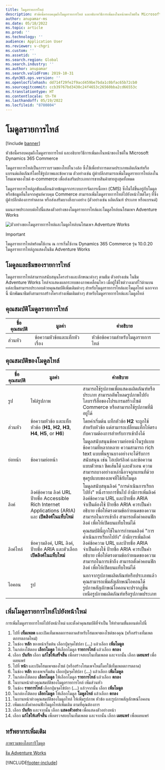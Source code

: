 ```yaml
---
title: โมดูลรายการไทล์
description: หัวข้อนี้ครอบคลุมถึงโมดูลรายการไทล์ และอธิบายวิธีการเพิ่มลงในหน้าของไซต์ใน Microsoft Dynamics 365 Commerce
author: anupamar-ms
ms.date: 05/18/2022
ms.topic: article
ms.prod: ''
ms.technology: ''
audience: Application User
ms.reviewer: v-chgri
ms.custom: ''
ms.assetid: ''
ms.search.region: Global
ms.search.industry: ''
ms.author: anupamar
ms.search.validFrom: 2019-10-31
ms.dyn365.ops.version: ''
ms.openlocfilehash: dd714f29fe2f9acd459be7bda1c0bfac65b72cb0
ms.sourcegitcommit: ccb39767bd3430c24f4653c26560bba2cd66553c
ms.translationtype: HT
ms.contentlocale: th-TH
ms.lasthandoff: 05/19/2022
ms.locfileid: "8780804"
---
```

# <a name="tile-list-module"></a>โมดูลรายการไทล์

[!include [banner](includes/banner.md)]

หัวข้อนี้ครอบคลุมถึงโมดูลรายการไทล์ และอธิบายวิธีการเพิ่มลงในหน้าของไซต์ใน Microsoft Dynamics 365 Commerce

โมดูลรายการไทล์เป็นการรวบรวมของไทล์ในวงล้อ ซึ่งใช้เพื่อทำการตลาดประเภทผลิตภัณฑ์หรือแบรนด์ผลิตภัณฑ์โดยใช้รูปภาพและข้อความ ตัวอย่างเช่น ผู้ค้าปลีกสามารถเพิ่มโมดูลรายการไทล์ลงในโฮมเพจของไซต์ e-commerce เพื่อส่งเสริมประเภทการขายสินค้าขายสูงสุดทั้งหมด

โมดูลรายการไทล์ถูกขับเคลื่อนด้วยข้อมูลจากระบบการจัดการเนื้อหา (CMS) ซึ่งไม่ได้ขึ้นอยู่กับโมดูลหรือข้อมูลอื่นใดจากศูนย์ควบคุม Commerce สามารถเพิ่มโมดูลรายการไทล์ไปยังหน้าไซต์ใดๆ ที่ซึ่งผู้ค้าปลีกต้องการทำตลาด หรือส่งเสริมบางสิ่งบางอย่าง (ตัวอย่างเช่น ผลิตภัณฑ์ ประเภท หรือแบรนด์)

แผนภาพประกอบต่อไปนี้แสดงตัวอย่างของโมดูลรายการไทล์และโมดูลไทล์บนโฮมเพจ Adventure Works

![ตัวอย่างของโมดูลรายการไทล์และโมดูลไทล์บนโฮมเพจ Adventure Works](./media/Tile_list.PNG)

> [!IMPORTANT]
> โมดูลรายการไทล์พร้อมใช้งาน ณ การเริ่มใช้งาน Dynamics 365 Commerce รุ่น 10.0.20
> โมดูลรายการไทล์ถูกแสดงในธีม Adventure Works

## <a name="tile-list-modules-and-themes"></a>โมดูลและธีมของรายการไทล์

โมดูลรายการไทล์สามารถสนับสนุนโครงร่างและลักษณะต่างๆ ตามธีม ตัวอย่างเช่น ในธีม Adventure Works ไทล์จะแสดงผลกระทบของภาพเคลื่อนไหว เมื่อผู้ใช้ไซต์วางเมาส์ไว้ด้านบน แต่ละธีมสามารถประกอบด้วยคุณสมบัติเพิ่มเติมต่างๆ สำหรับโมดูลรายการไทล์และโมดูลไทล์ นอกจากนี้ นักพัฒนาธีมยังสามารถสร้างโครงร่างเพิ่มเติมต่างๆ สำหรับโมดูลรายการไทล์และโมดูลไทล์

## <a name="tile-list-module-properties"></a>คุณสมบัติโมดูลรายการไทล์

| ชื่อคุณสมบัติ | มูลค่า | คำอธิบาย |
|---------------|--------|-------------|
| ส่วนหัว       | ข้อความหัวข้อและแท็กหัวเรื่อง | หัวข้อข้อความสำหรับโมดูลรายการไทล์ |

## <a name="tile-module-properties"></a>คุณสมบัติของโมดูลไทล์

| ชื่อคุณสมบัติ | มูลค่า | คำอธิบาย |
|---------------|--------|-------------|
| รูป         | ไฟล์รูปภาพ | สามารถใช้รูปภาพเพื่อแสดงผลิตภัณฑ์หรือประเภท สามารถอัพโหลดรูปภาพไปยังไลบรารีสื่อของโปรแกรมสร้างไซต์ Commerce หรือสามารถใช้รูปภาพที่มีอยู่ได้ |
| ส่วนหัว       | ข้อความหัวข้อ และแท็กหัวข้อ (**H1**, **H2**, **H3**, **H4**, **H5**, or **H6**) | โดยค่าเริ่มต้น แท็กหัวข้อ **H2** จะถูกใช้สำหรับหัวข้อ แต่สามารถเปลี่ยนแท็กให้ตรงกับความต้องการสำหรับการเข้าถึงได้ |
| ย่อหน้า     | ข้อความย่อหน้า | โมดูลสนับสนุนข้อความย่อหน้าในรูปแบบข้อความที่หลากหลาย ความสามารถ rich text แบบพื้นฐานบางอย่างจะได้รับการสนับสนุน เช่น ไฮเปอร์ลิงค์ และข้อความแบบตัวหนา ขีดเส้นใต้ และตัวเอน ความสามารถบางอย่างเหล่านี้อาจถูกแทนที่ด้วยชุดรูปแบบของเพจที่ใช้กับโมดูล |
| ลิงค์          | ลิงค์ข้อความ ลิงค์ URL ป้ายชื่อ Accessible Rich Internet Applications (ARIA) และ **เปิดลิงค์ในแท็บใหม่** | โมดูลสนับสนุนลิงค์ "การดำเนินการเรียกไปยัง" หนึ่งรายการขึ้นไป ถ้ามีการเพิ่มลิงค์ ลิงค์ข้อความ URL และป้ายชื่อ ARIA จำเป็นต้องใช้ ป้ายชื่อ ARIA ควรเป็นคำอธิบาย เพื่อให้ตรงตามข้อกำหนดของความสามารถในการเข้าถึง สามารถตั้งค่าคอนฟิกลิงค์ เพื่อให้เปิดบนแท็บใหม่ได้ |
| ลิงค์ไทล์     | ข้อความลิงค์, URL ลิงค์, ป้ายชื่อ ARIA และตัวเลือก **เปิดลิงค์ในแท็บใหม่** | คุณสมบัตินี้ถูกใช้ในการกําหนดลิงค์ "การดำเนินการเรียกไปยัง" ถ้ามีการเพิ่มลิงค์ ลิงค์ข้อความ URL และป้ายชื่อ ARIA จำเป็นต้องใช้ ป้ายชื่อ ARIA ควรเป็นคำอธิบาย เพื่อให้ตรงตามข้อกำหนดของความสามารถในการเข้าถึง สามารถตั้งค่าคอนฟิกลิงค์ เพื่อให้เปิดบนแท็บใหม่ได้|
| ไอคอน          | รูป | นอกจากรูปภาพผลิตภัณฑ์หรือประเภทแล้ว คุณสามารถเพิ่มสัญลักษณ์ไอคอนได้ รูปภาพสัญลักษณ์ไอคอนจะปรากฏขึ้นเหนือรูปภาพผลิตภัณฑ์หรือรูปภาพประเภท |

## <a name="add-a-tile-list-module-to-a-new-page"></a>เพิ่มโมดูลรายการไทล์ไปยังหน้าใหม่

การเพิ่มโมดูลรายการไทล์ไปยังหน้าใหม่ และตั้งค่าคุณสมบัติที่จำเป็น ให้ทำตามขั้นตอนต่อไปนี้

1. ไปที่ **เท็มเพลต** และเปิดเท็มเพลตการตลาดสำหรับโฮมเพจของไซต์ของคุณ (หรือสร้างเท็มเพลตการตลาดใหม่)
1. ในช่อง **หลัก** ของหน้าเริ่มต้น เลือกปุ่มจุดไข่ปลา (**...**) แล้วเลือก **เพิ่มโมดูล**
1. ในกล่องโต้ตอบ **เลือกโมดูล** ให้เลือกโมดูล **รายการไทล์** แล้วเลือก **ตกลง**
1. เลือก **บันทึก** เลือก **แก้ไขให้เสร็จสิ้น** เพื่อตรวจสอบในเท็มเพลต และจากนั้น เลือก **เผยแพร่** เพื่อเผยแพร่
1. ไปที่ **หน้า** และเปิดโฮมเพจของไซต์ (หรือสร้างโฮมเพจใหม่โดยใช้เท็มเพลตการตลาด)
1. ในช่อง **หลัก** ของเพจเริ่มต้น เลือกปุ่มจุดไข่ปลา (**...**) แล้วเลือก **เพิ่มโมดูล**
1. ในกล่องโต้ตอบ **เลือกโมดูล** ให้เลือกโมดูล **รายการไทล์** แล้วเลือก **ตกลง**
1. ในบานหน้าต่างคุณสมบัติของโมดูลรายการไทล์ เพิ่มส่วนหัว
1. ในช่อง **รายการไทล์** เลือกปุ่มจุดไข่ปลา (**...**) แล้วจากนั้น เลือก **เพิ่มโมดูล**
1. ในกล่องโต้ตอบ **เลือกโมดูล** ให้เลือกโมดูล **โมดูลไทล์** แล้วเลือก **ตกลง**
1. ในบานหน้าต่างคุณสมบัติของโมดูลไทล์ ให้เพิ่มรูปภาพ หัวข้อ และรูปภาพสัญลักษณ์ไอคอน
1. เพิ่มและตั้งค่าคอนฟิกโมดูลไทล์เพิ่มเติม ตามที่คุณต้องการ
1. เลือก **บันทึก** และจากนั้น เลือก **แสดงตัวอย่าง** เพื่อแสดงตัวอย่างหน้า
1. เลือก **แก้ไขให้เสร็จสิ้น** เพื่อตรวจสอบในเท็มเพลต และจากนั้น เลือก **เผยแพร่** เพื่อเผยแพร่

## <a name="additional-resources"></a>ทรัพยากรเพิ่มเติม

[ภาพรวมของไลบรารีโมดูล](starter-kit-overview.md)

[ธีม Adventure Works](adventure-works-theme.md)

[!INCLUDE[footer-include](../includes/footer-banner.md)]
